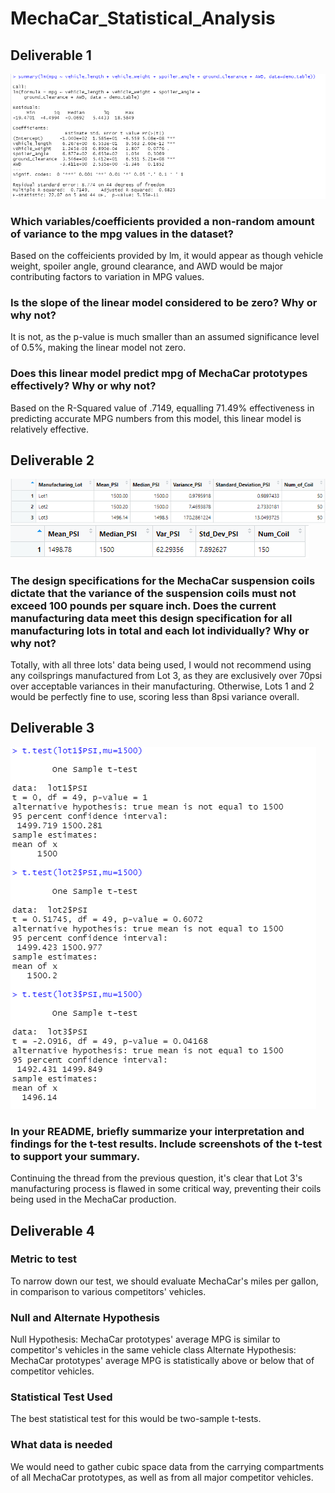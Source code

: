 # MechaCar_Statistical_Analysis

## Deliverable 1
![images/Deliverable_1.png](https://github.com/KiraLivingston/MechaCar_Statistical_Analysis/blob/main/images/Deliverable_1.png)

### Which variables/coefficients provided a non-random amount of variance to the mpg values in the dataset?
Based on the coffeicients provided by lm, it would appear as though vehicle weight, spoiler angle, ground clearance, and AWD would be major contributing factors to variation in MPG values.

### Is the slope of the linear model considered to be zero? Why or why not?
It is not, as the p-value is much smaller than an assumed significance level of 0.5%, making the linear model not zero.

### Does this linear model predict mpg of MechaCar prototypes effectively? Why or why not?
Based on the R-Squared value of .7149, equalling 71.49% effectiveness in predicting accurate MPG numbers from this model, this linear model is relatively effective.

## Deliverable 2
![images/Deliverable_2.1.png](https://github.com/KiraLivingston/MechaCar_Statistical_Analysis/blob/main/images/Deliverable_2.1.png)
![images/Deliverable_2.2.png](https://github.com/KiraLivingston/MechaCar_Statistical_Analysis/blob/main/images/Deliverable_2.2.png)
### The design specifications for the MechaCar suspension coils dictate that the variance of the suspension coils must not exceed 100 pounds per square inch. Does the current manufacturing data meet this design specification for all manufacturing lots in total and each lot individually? Why or why not?

Totally, with all three lots' data being used, I would not recommend using any coilsprings manufactured from Lot 3, as they are exclusively over 70psi over acceptable variances in their manufacturing. Otherwise, Lots 1 and 2 would be perfectly fine to use, scoring less than 8psi variance overall.

## Deliverable 3
![images/Deliverable_3.png](https://github.com/KiraLivingston/MechaCar_Statistical_Analysis/blob/main/images/Deliverable_3.png)
### In your README, briefly summarize your interpretation and findings for the t-test results. Include screenshots of the t-test to support your summary.

Continuing the thread from the previous question, it's clear that Lot 3's manufacturing process is flawed in some critical way, preventing their coils being used in the MechaCar production.

## Deliverable 4

### Metric to test
To narrow down our test, we should evaluate MechaCar's miles per gallon, in comparison to various competitors' vehicles.

### Null and Alternate Hypothesis
Null Hypothesis: MechaCar prototypes' average MPG is similar to competitor's vehicles in the same vehicle class 
Alternate Hypothesis: MechaCar prototypes' average MPG is statistically above or below that of competitor vehicles.

### Statistical Test Used
The best statistical test for this would be two-sample t-tests.

### What data is needed
We would need to gather cubic space data from the carrying compartments of all MechaCar prototypes, as well as from all major competitor vehicles.
